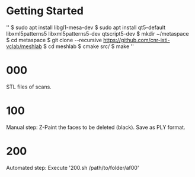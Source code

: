 # Getting Started

''
$ sudo apt install libgl1-mesa-dev
$ sudo apt install qt5-default libxml5patterns5 libxml5patterns5-dev qtscript5-dev
$ mkdir ~/metaspace
$ cd metaspace
$ git clone --recursive https://github.com/cnr-isti-vclab/meshlab
$ cd meshlab
$ cmake src/
$ make
''

# 000

STL files of scans.

# 100

Manual step: Z-Paint the faces to be deleted (black). Save as PLY format.

# 200

Automated step: Execute '200.sh /path/to/folder/af00'
